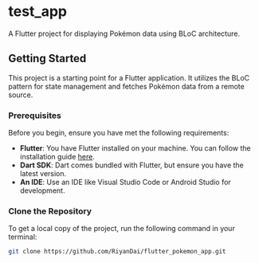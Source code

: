 # test_app

A Flutter project for displaying Pokémon data using BLoC architecture.

## Getting Started

This project is a starting point for a Flutter application. It utilizes the BLoC pattern for state management and fetches Pokémon data from a remote source.

### Prerequisites

Before you begin, ensure you have met the following requirements:

- **Flutter**: You have Flutter installed on your machine. You can follow the installation guide [here](https://flutter.dev/docs/get-started/install).
- **Dart SDK**: Dart comes bundled with Flutter, but ensure you have the latest version.
- **An IDE**: Use an IDE like Visual Studio Code or Android Studio for development.

### Clone the Repository

To get a local copy of the project, run the following command in your terminal:

```bash
git clone https://github.com/RiyanDai/flutter_pokemon_app.git
